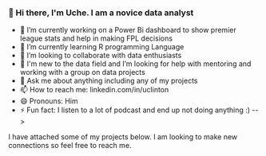 ### 👋 Hi there, I'm Uche. I am a novice data analyst 

- 🔭 I’m currently working on a Power Bi dashboard to show premier league stats and help in making FPL decisions
- 🌱 I’m currently learning R programming Language
- 👯 I’m looking to collaborate with data enthusiasts
- 🤔 I'm new to the data field and I’m looking for help with mentoring and working with a group on data projects
- 💬 Ask me about anything including any of my projects
- 📫 How to reach me: linkedin.com/in/uclinton
- 😄 Pronouns: Him
- ⚡ Fun fact: I listen to a lot of podcast and end up not doing anything :)
-->

I have attached some of my projects below. I am looking to make new connections so feel free to reach me.
